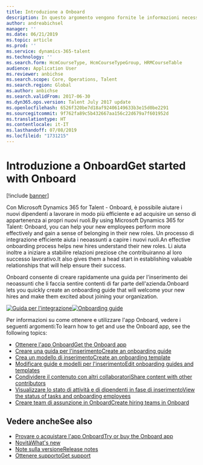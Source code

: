 ```yaml
---
title: Introduzione a Onboard
description: In questo argomento vengono fornite le informazioni necessarie per iniziare con Microsoft Dynamics 365 for Talent - Onboard. Onboard aiuta i neoassunti ad ambientarsi rapidamente nel nuovo lavoro fornendo loro indicazioni per affrontare un processo di integrazione senza problemi.
author: andreabichsel
manager: ''
ms.date: 06/21/2019
ms.topic: article
ms.prod: ''
ms.service: dynamics-365-talent
ms.technology: ''
ms.search.form: HcmCourseType, HcmCourseTypeGroup, HRMCourseTable
audience: Application User
ms.reviewer: anbichse
ms.search.scope: Core, Operations, Talent
ms.search.region: Global
ms.author: anbichse
ms.search.validFrom: 2017-06-30
ms.dyn365.ops.version: Talent July 2017 update
ms.openlocfilehash: 6526f320be7d18af92406149633b3e15d0be2291
ms.sourcegitcommit: 9f762fa89c5b432667aa156c22d679a7f601952d
ms.translationtype: HT
ms.contentlocale: it-IT
ms.lasthandoff: 07/08/2019
ms.locfileid: "1731215"
---
```

# <a name="get-started-with-onboard"></a><span data-ttu-id="9c347-104">Introduzione a Onboard</span><span class="sxs-lookup"><span data-stu-id="9c347-104">Get started with Onboard</span></span>

[!include [banner](includes/banner.md)]

<span data-ttu-id="9c347-105">Con Microsoft Dynamics 365 for Talent - Onboard, è possibile aiutare i nuovi dipendenti a lavorare in modo più efficiente e ad acquisire un senso di appartenenza ai propri nuovi ruoli.</span><span class="sxs-lookup"><span data-stu-id="9c347-105">By using Microsoft Dynamics 365 for Talent: Onboard, you can help your new employees perform more effectively and gain a sense of belonging in their new roles.</span></span> <span data-ttu-id="9c347-106">Un processo di integrazione efficiente aiuta i neoassunti a capire i nuovi ruoli.</span><span class="sxs-lookup"><span data-stu-id="9c347-106">An effective onboarding process helps new hires understand their new roles.</span></span> <span data-ttu-id="9c347-107">Li aiuta inoltre a iniziare a stabilire relazioni preziose che contribuiranno al loro successo lavorativo.</span><span class="sxs-lookup"><span data-stu-id="9c347-107">It also gives them a head start in establishing valuable relationships that will help ensure their success.</span></span>

<span data-ttu-id="9c347-108">Onboard consente di creare rapidamente una guida per l'inserimento dei neoassunti che li faccia sentire contenti di far parte dell'azienda.</span><span class="sxs-lookup"><span data-stu-id="9c347-108">Onboard lets you quickly create an onboarding guide that will welcome your new hires and make them excited about joining your organization.</span></span>

<span data-ttu-id="9c347-109">[![Guida per l'integrazione](./media/onboard-onboarding-guide.png)](./media/onboard-onboarding-guide.png)</span><span class="sxs-lookup"><span data-stu-id="9c347-109">[![Onboarding guide](./media/onboard-onboarding-guide.png)](./media/onboard-onboarding-guide.png)</span></span>

<span data-ttu-id="9c347-110">Per informazioni su come ottenere e utilizzare l'app Onboard, vedere i seguenti argomenti:</span><span class="sxs-lookup"><span data-stu-id="9c347-110">To learn how to get and use the Onboard app, see the following topics:</span></span>

- [<span data-ttu-id="9c347-111">Ottenere l'app Onboard</span><span class="sxs-lookup"><span data-stu-id="9c347-111">Get the Onboard app</span></span>](./onboard-get-app.md)
- [<span data-ttu-id="9c347-112">Creare una guida per l'inserimento</span><span class="sxs-lookup"><span data-stu-id="9c347-112">Create an onboarding guide</span></span>](./onboard-create-guide.md)
- [<span data-ttu-id="9c347-113">Crea un modello di inserimento</span><span class="sxs-lookup"><span data-stu-id="9c347-113">Create an onboarding template</span></span>](./onboard-create-template.md)
- [<span data-ttu-id="9c347-114">Modificare guide e modelli per l'inserimento</span><span class="sxs-lookup"><span data-stu-id="9c347-114">Edit onboarding guides and templates</span></span>](./onboard-edit-guides-templates.md)
- [<span data-ttu-id="9c347-115">Condividere il contenuto con altri collaboratori</span><span class="sxs-lookup"><span data-stu-id="9c347-115">Share content with other contributors</span></span>](./onboard-share-template.md)
- [<span data-ttu-id="9c347-116">Visualizzare lo stato di attività e di dipendenti in fase di inserimento</span><span class="sxs-lookup"><span data-stu-id="9c347-116">View the status of tasks and onboarding employees</span></span>](./onboard-view-status.md)
- [<span data-ttu-id="9c347-117">Creare team di assunzione in Onboard</span><span class="sxs-lookup"><span data-stu-id="9c347-117">Create hiring teams in Onboard</span></span>](./onboard-create-team.md)

## <a name="see-also"></a><span data-ttu-id="9c347-118">Vedere anche</span><span class="sxs-lookup"><span data-stu-id="9c347-118">See also</span></span>

- [<span data-ttu-id="9c347-119">Provare o acquistare l'app Onboard</span><span class="sxs-lookup"><span data-stu-id="9c347-119">Try or buy the Onboard app</span></span>](https://dynamics.microsoft.com/talent/onboard/)
- [<span data-ttu-id="9c347-120">Novità</span><span class="sxs-lookup"><span data-stu-id="9c347-120">What's new</span></span>](./whats-new.md)
- [<span data-ttu-id="9c347-121">Note sulla versione</span><span class="sxs-lookup"><span data-stu-id="9c347-121">Release notes</span></span>](https://docs.microsoft.com/business-applications-release-notes/index)
- [<span data-ttu-id="9c347-122">Ottenere supporto</span><span class="sxs-lookup"><span data-stu-id="9c347-122">Get support</span></span>](./talent-support.md)
